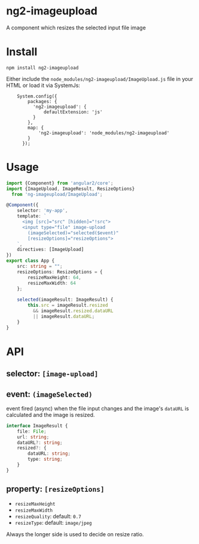 # ng2-imageupload
A component which resizes the selected input file image

# Install

```
npm install ng2-imageupload
```

Either include the `node_modules/ng2-imageupload/ImageUpload.js` file in your HTML or load it via SystemJs:

```
    System.config({
        packages: {        
          'ng2-imageupload': {
              defaultExtension: 'js'
          }
        },
        map: {
            'ng2-imageupload': 'node_modules/ng2-imageupload'
        }
      });
```

# Usage 

```typescript
import {Component} from 'angular2/core';
import {ImageUpload, ImageResult, ResizeOptions}
  from 'ng-imageupload/ImageUpload';

@Component({
    selector: 'my-app',
    template: `
      <img [src]="src" [hidden]="!src">
      <input type="file" image-upload
        (imageSelected)="selected($event)"
        [resizeOptions]="resizeOptions">
    `,
    directives: [ImageUpload]
})
export class App {
    src: string = "";
    resizeOptions: ResizeOptions = {
        resizeMaxHeight: 64,
        resizeMaxWidth: 64
    };
    
    selected(imageResult: ImageResult) {
        this.src = imageResult.resized 
          && imageResult.resized.dataURL
          || imageResult.dataURL;
    }
}
```
# API
## selector: `[image-upload]`

## event: `(imageSelected)`
event fired (async) when the file input changes and the image's `dataURL` is calculated and the image is resized.

```typescript
interface ImageResult {
    file: File;
    url: string;
    dataURL?: string;
    resized?: {
        dataURL: string;
        type: string;
    }
}
```

## property: `[resizeOptions]`

 - `resizeMaxHeight`
 - `resizeMaxWidth`
 - `resizeQuality`: default: `0.7`
 - `resizeType`: default: `image/jpeg` 

Always the longer side is used to decide on resize ratio.